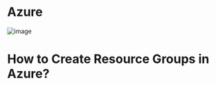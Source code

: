 # Azure
![image](https://user-images.githubusercontent.com/6268452/126518278-b5f995b0-27d8-405c-8e20-1357276bbcfb.png)

<h1>How to Create Resource Groups in Azure?</h1>

